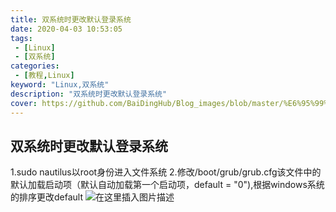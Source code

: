 ```yaml
---
title: 双系统时更改默认登录系统
date: 2020-04-03 10:53:05
tags:
 - [Linux]
 - [双系统]
categories: 
 - [教程,Linux]
keyword: "Linux,双系统"
description: "双系统时更改默认登录系统"
cover: https://github.com/BaiDingHub/Blog_images/blob/master/%E6%95%99%E7%A8%8B/Linux/%E5%8F%8C%E7%B3%BB%E7%BB%9F%E6%97%B6%E6%9B%B4%E6%94%B9%E9%BB%98%E8%AE%A4%E7%99%BB%E5%BD%95%E7%B3%BB%E7%BB%9F/cover.png?raw=true
---
```


<meta name="referrer" content="no-referrer"/>

## 双系统时更改默认登录系统

 1.sudo nautilus以root身份进入文件系统
 2.修改/boot/grub/grub.cfg该文件中的默认加载启动项（默认自动加载第一个启动项，default = "0"),根据windows系统的排序更改default
 ![在这里插入图片描述](https://img-blog.csdn.net/20180926201744481?watermark/2/text/aHR0cHM6Ly9ibG9nLmNzZG4ubmV0L1N0YXJkdXN0WXU=/font/5a6L5L2T/fontsize/400/fill/I0JBQkFCMA==/dissolve/70)